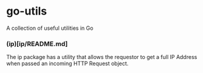 # go-utils
A collection of useful utilities in Go

### (ip)[ip/README.md]

The ip package has a utility that allows the requestor to get a full IP Address when passed an incoming HTTP Request object.